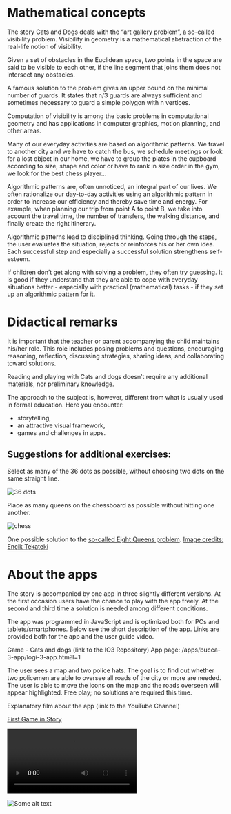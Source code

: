 # Mathematical concepts

The story Cats and Dogs deals with the “art gallery problem”, a so-called visibility problem. Visibility in geometry is a mathematical abstraction of the real-life notion of visibility. 

Given a set of obstacles in the Euclidean space, two points in the space are said to be visible to each other, if the line segment that joins them does not intersect any obstacles. 

A famous solution to the problem gives an upper bound on the minimal number of guards. It states that n/3 guards are always sufficient and sometimes necessary to guard a simple polygon with n vertices.

Computation of visibility is among the basic problems in computational geometry and has applications in computer graphics, motion planning, and other areas.

Many of our everyday activities are based on algorithmic patterns. We travel to another city and we have to catch the bus, we schedule meetings or look for a lost object in our home, we have to group the plates in the cupboard according to size, shape and color or have to rank in size order in the gym, we look for the best chess player…

Algorithmic patterns are, often unnoticed, an integral part of our lives. We often rationalize our day-to-day activities using an algorithmic pattern in order to increase our efficiency and thereby save time and energy. For example, when planning our trip from point A to point B, we take into account the travel time, the number of transfers, the walking distance, and finally create the right itinerary.

Algorithmic patterns lead to disciplined thinking. Going through the steps, the user evaluates the situation, rejects or reinforces his or her own idea. Each successful step and especially a successful solution strengthens self-esteem.

If children don’t get along with solving a problem, they often try guessing. It is good if they understand that they are able to cope with everyday situations better - especially with practical (mathematical) tasks - if they set up an algorithmic pattern for it.

# Didactical remarks

It is important that the teacher or parent accompanying the child maintains his/her role. This role includes posing problems and questions, encouraging reasoning, reflection, discussing strategies, sharing ideas, and collaborating toward solutions.

Reading and playing with Cats and dogs doesn’t require any additional materials, nor preliminary knowledge. 

The approach to the subject is, however, different from what is usually used in formal education. 
Here you encounter: 
+ storytelling, 
+ an attractive visual framework, 
+ games and challenges in apps.

## Suggestions for additional exercises: 
Select as many of the 36 dots as possible, without choosing two dots on the same straight line. 

![36 dots](/stories/logi-3/img/logi3.png)

Place as many queens on the chessboard as possible without hitting one another.

![chess](/stories/logi-3/img/sakk.png)

One possible solution to the [so-called Eight Queens problem](https://en.wikibooks.org/wiki/Puzzles/Chess_puzzles/Eight_Queens). 
[Image credits: Encik Tekateki](https://commons.wikimedia.org/wiki/File:Solution_K_for_8_Queen_Puzzles.png)

# About the apps 

The story is accompanied by one app in three slightly different versions. At the first occasion users have the chance to play with the app freely. At the second and third time a solution is needed among different conditions.

The app was programmed in JavaScript and is optimized both for PCs and tablets/smartphones. Below see the short description of the app. Links are provided both for the app and the user guide video.

Game - Cats and dogs (link to the IO3 Repository)
App page: /apps/bucca-3-app/logi-3-app.htm?l=1

The user sees a map and two police hats. The goal is to find out whether two policemen are able to oversee all roads of the city or more are needed. The user is able to move the icons on the map and the roads overseen will appear highlighted. Free play; no solutions are required this time. 

Explanatory film about the app (link to the YouTube Channel)



[First Game in Story]($HUB_URL/story/mathina-wins-a-lot-of-new-toys/?actionLink=firstGame)

![Some text](/stories/demo-story/video/video.mp4)


![Some alt text](/stories/demo-story/img/test.png)
